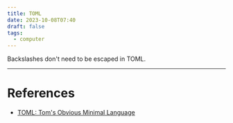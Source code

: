 ```yaml
---
title: TOML
date: 2023-10-08T07:40
draft: false
tags:
  - computer
---
```

Backslashes don't need to be escaped in TOML.

---
# References

- [TOML: Tom's Obvious Minimal Language](https://toml.io/en/)
